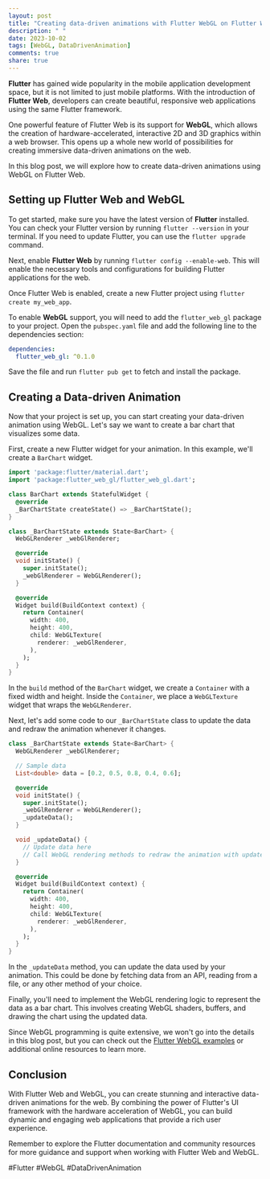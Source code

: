 ```yaml
---
layout: post
title: "Creating data-driven animations with Flutter WebGL on Flutter Web"
description: " "
date: 2023-10-02
tags: [WebGL, DataDrivenAnimation]
comments: true
share: true
---
```


**Flutter** has gained wide popularity in the mobile application development space, but it is not limited to just mobile platforms. With the introduction of **Flutter Web**, developers can create beautiful, responsive web applications using the same Flutter framework.

One powerful feature of Flutter Web is its support for **WebGL**, which allows the creation of hardware-accelerated, interactive 2D and 3D graphics within a web browser. This opens up a whole new world of possibilities for creating immersive data-driven animations on the web.

In this blog post, we will explore how to create data-driven animations using WebGL on Flutter Web.

## Setting up Flutter Web and WebGL

To get started, make sure you have the latest version of **Flutter** installed. You can check your Flutter version by running `flutter --version` in your terminal. If you need to update Flutter, you can use the `flutter upgrade` command.

Next, enable **Flutter Web** by running `flutter config --enable-web`. This will enable the necessary tools and configurations for building Flutter applications for the web.

Once Flutter Web is enabled, create a new Flutter project using `flutter create my_web_app`. 

To enable **WebGL** support, you will need to add the `flutter_web_gl` package to your project. Open the `pubspec.yaml` file and add the following line to the dependencies section:

```yaml
dependencies:
  flutter_web_gl: ^0.1.0
```

Save the file and run `flutter pub get` to fetch and install the package.

## Creating a Data-driven Animation

Now that your project is set up, you can start creating your data-driven animation using WebGL. Let's say we want to create a bar chart that visualizes some data.

First, create a new Flutter widget for your animation. In this example, we'll create a `BarChart` widget.

```dart
import 'package:flutter/material.dart';
import 'package:flutter_web_gl/flutter_web_gl.dart';

class BarChart extends StatefulWidget {
  @override
  _BarChartState createState() => _BarChartState();
}

class _BarChartState extends State<BarChart> {
  WebGLRenderer _webGlRenderer;

  @override
  void initState() {
    super.initState();
    _webGlRenderer = WebGLRenderer();
  }

  @override
  Widget build(BuildContext context) {
    return Container(
      width: 400,
      height: 400,
      child: WebGLTexture(
        renderer: _webGlRenderer,
      ),
    );
  }
}
```

In the `build` method of the `BarChart` widget, we create a `Container` with a fixed width and height. Inside the `Container`, we place a `WebGLTexture` widget that wraps the `WebGLRenderer`.

Next, let's add some code to our `_BarChartState` class to update the data and redraw the animation whenever it changes.

```dart
class _BarChartState extends State<BarChart> {
  WebGLRenderer _webGlRenderer;

  // Sample data
  List<double> data = [0.2, 0.5, 0.8, 0.4, 0.6];

  @override
  void initState() {
    super.initState();
    _webGlRenderer = WebGLRenderer();
    _updateData();
  }

  void _updateData() {
    // Update data here
    // Call WebGL rendering methods to redraw the animation with updated data
  }

  @override
  Widget build(BuildContext context) {
    return Container(
      width: 400,
      height: 400,
      child: WebGLTexture(
        renderer: _webGlRenderer,
      ),
    );
  }
}
```

In the `_updateData` method, you can update the data used by your animation. This could be done by fetching data from an API, reading from a file, or any other method of your choice.

Finally, you'll need to implement the WebGL rendering logic to represent the data as a bar chart. This involves creating WebGL shaders, buffers, and drawing the chart using the updated data.

Since WebGL programming is quite extensive, we won't go into the details in this blog post, but you can check out the [Flutter WebGL examples](https://github.com/flutter/flutter_web/tree/master/examples/web/webgl) or additional online resources to learn more.

## Conclusion

With Flutter Web and WebGL, you can create stunning and interactive data-driven animations for the web. By combining the power of Flutter's UI framework with the hardware acceleration of WebGL, you can build dynamic and engaging web applications that provide a rich user experience.

Remember to explore the Flutter documentation and community resources for more guidance and support when working with Flutter Web and WebGL.

#Flutter #WebGL #DataDrivenAnimation